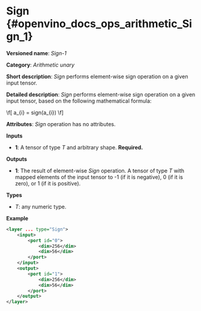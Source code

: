 # Sign  {#openvino_docs_ops_arithmetic_Sign_1}

**Versioned name**: *Sign-1*

**Category**: *Arithmetic unary*

**Short description**: *Sign* performs element-wise sign operation on a given input tensor.

**Detailed description**: *Sign* performs element-wise sign operation on a given input tensor, based on the following mathematical formula:

\f[
a_{i} = sign(a_{i})
\f]

**Attributes**: *Sign* operation has no attributes.

**Inputs**

* **1**: A tensor of type *T* and arbitrary shape. **Required.**

**Outputs**

* **1**: The result of element-wise *Sign* operation. A tensor of type *T* with mapped elements of the input tensor to -1 (if it is negative), 0 (if it is zero), or 1 (if it is positive).

**Types**

* *T*: any numeric type.


**Example**

```xml
<layer ... type="Sign">
    <input>
        <port id="0">
            <dim>256</dim>
            <dim>56</dim>
        </port>
    </input>
    <output>
        <port id="1">
            <dim>256</dim>
            <dim>56</dim>
        </port>
    </output>
</layer>
```
